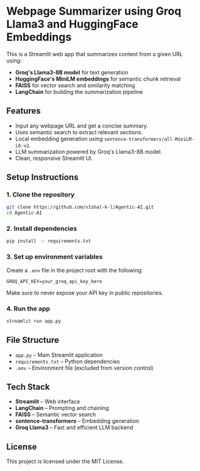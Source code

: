 # Webpage Summarizer using Groq Llama3 and HuggingFace Embeddings

This is a Streamlit web app that summarizes content from a given URL using:

- **Groq's Llama3-8B model** for text generation
- **HuggingFace's MiniLM embeddings** for semantic chunk retrieval
- **FAISS** for vector search and similarity matching
- **LangChain** for building the summarization pipeline

## Features

- Input any webpage URL and get a concise summary.
- Uses semantic search to extract relevant sections.
- Local embedding generation using `sentence-transformers/all-MiniLM-L6-v2`.
- LLM summarization powered by Groq's Llama3-8B model.
- Clean, responsive Streamlit UI.

## Setup Instructions

### 1. Clone the repository

```bash
git clone https://github.com/v1shal-k-l/Agentic-AI.git
cd Agentic-AI
```

### 2. Install dependencies

```bash
pip install -r requirements.txt
```

### 3. Set up environment variables

Create a `.env` file in the project root with the following:

```env
GROQ_API_KEY=your_groq_api_key_here
```

Make sure to never expose your API key in public repositories.

### 4. Run the app

```bash
streamlit run app.py
```

## File Structure

- `app.py` – Main Streamlit application
- `requirements.txt` – Python dependencies
- `.env` – Environment file (excluded from version control)

## Tech Stack

- **Streamlit** – Web interface
- **LangChain** – Prompting and chaining
- **FAISS** – Semantic vector search
- **sentence-transformers** – Embedding generation
- **Groq Llama3** – Fast and efficient LLM backend

## License

This project is licensed under the MIT License.
